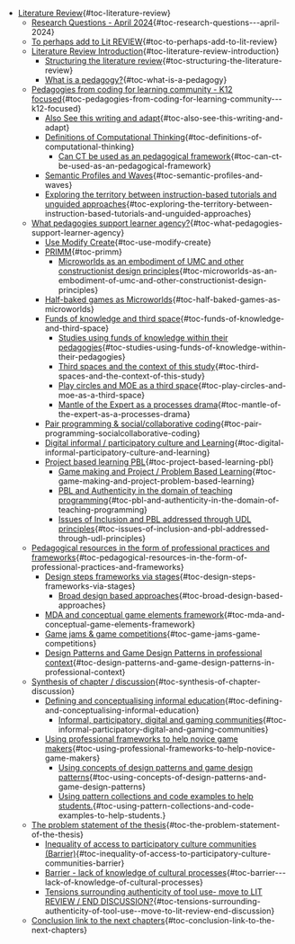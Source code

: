 -   [Literature Review](#literature-review){#toc-literature-review}
    -   [Research Questions - April
        2024](#research-questions---april-2024){#toc-research-questions---april-2024}
    -   [To perhaps add to Lit
        REVIEW](#to-perhaps-add-to-lit-review){#toc-to-perhaps-add-to-lit-review}
    -   [Literature Review
        Introduction](#literature-review-introduction){#toc-literature-review-introduction}
        -   [Structuring the literature
            review](#structuring-the-literature-review){#toc-structuring-the-literature-review}
        -   [What is a
            pedagogy?](#what-is-a-pedagogy){#toc-what-is-a-pedagogy}
    -   [Pedagogies from coding for learning community - K12
        focused](#pedagogies-from-coding-for-learning-community---k12-focused){#toc-pedagogies-from-coding-for-learning-community---k12-focused}
        -   [Also See this writing and
            adapt](#also-see-this-writing-and-adapt){#toc-also-see-this-writing-and-adapt}
        -   [Definitions of Computational
            Thinking](#definitions-of-computational-thinking){#toc-definitions-of-computational-thinking}
            -   [Can CT be used as an pedagogical
                framework](#can-ct-be-used-as-an-pedagogical-framework){#toc-can-ct-be-used-as-an-pedagogical-framework}
        -   [Semantic Profiles and
            Waves](#semantic-profiles-and-waves){#toc-semantic-profiles-and-waves}
        -   [Exploring the territory between instruction-based tutorials
            and unguided
            approaches](#exploring-the-territory-between-instruction-based-tutorials-and-unguided-approaches){#toc-exploring-the-territory-between-instruction-based-tutorials-and-unguided-approaches}
    -   [What pedagogies support learner
        agency?](#what-pedagogies-support-learner-agency){#toc-what-pedagogies-support-learner-agency}
        -   [Use Modify
            Create](#use-modify-create){#toc-use-modify-create}
        -   [PRIMM](#primm){#toc-primm}
            -   [Microworlds as an embodiment of UMC and other
                constructionist design
                principles](#microworlds-as-an-embodiment-of-umc-and-other-constructionist-design-principles){#toc-microworlds-as-an-embodiment-of-umc-and-other-constructionist-design-principles}
        -   [Half-baked games as
            Microworlds](#half-baked-games-as-microworlds){#toc-half-baked-games-as-microworlds}
        -   [Funds of knowledge and third
            space](#funds-of-knowledge-and-third-space){#toc-funds-of-knowledge-and-third-space}
            -   [Studies using funds of knowledge within their
                pedagogies](#studies-using-funds-of-knowledge-within-their-pedagogies){#toc-studies-using-funds-of-knowledge-within-their-pedagogies}
            -   [Third spaces and the context of this
                study](#third-spaces-and-the-context-of-this-study){#toc-third-spaces-and-the-context-of-this-study}
            -   [Play circles and MOE as a third
                space](#play-circles-and-moe-as-a-third-space){#toc-play-circles-and-moe-as-a-third-space}
            -   [Mantle of the Expert as a processes
                drama](#mantle-of-the-expert-as-a-processes-drama){#toc-mantle-of-the-expert-as-a-processes-drama}
        -   [Pair programming & social/collaborative
            coding](#pair-programming-socialcollaborative-coding){#toc-pair-programming-socialcollaborative-coding}
        -   [Digital informal / participatory culture and
            Learning](#digital-informal-participatory-culture-and-learning){#toc-digital-informal-participatory-culture-and-learning}
        -   [Project based learning
            PBL](#project-based-learning-pbl){#toc-project-based-learning-pbl}
            -   [Game making and Project / Problem Based
                Learning](#game-making-and-project-problem-based-learning){#toc-game-making-and-project-problem-based-learning}
            -   [PBL and Authenticity in the domain of teaching
                programming](#pbl-and-authenticity-in-the-domain-of-teaching-programming){#toc-pbl-and-authenticity-in-the-domain-of-teaching-programming}
            -   [Issues of Inclusion and PBL addressed through UDL
                principles](#issues-of-inclusion-and-pbl-addressed-through-udl-principles){#toc-issues-of-inclusion-and-pbl-addressed-through-udl-principles}
    -   [Pedagogical resources in the form of professional practices and
        frameworks](#pedagogical-resources-in-the-form-of-professional-practices-and-frameworks){#toc-pedagogical-resources-in-the-form-of-professional-practices-and-frameworks}
        -   [Design steps frameworks via
            stages](#design-steps-frameworks-via-stages){#toc-design-steps-frameworks-via-stages}
            -   [Broad design based
                approaches](#broad-design-based-approaches){#toc-broad-design-based-approaches}
        -   [MDA and conceptual game elements
            framework](#mda-and-conceptual-game-elements-framework){#toc-mda-and-conceptual-game-elements-framework}
        -   [Game jams & game
            competitions](#game-jams-game-competitions){#toc-game-jams-game-competitions}
        -   [Design Patterns and Game Design Patterns in professional
            context](#design-patterns-and-game-design-patterns-in-professional-context){#toc-design-patterns-and-game-design-patterns-in-professional-context}
    -   [Synthesis of chapter /
        discussion](#synthesis-of-chapter-discussion){#toc-synthesis-of-chapter-discussion}
        -   [Defining and conceptualising informal
            education](#defining-and-conceptualising-informal-education){#toc-defining-and-conceptualising-informal-education}
            -   [Informal, participatory, digital and gaming
                communities](#informal-participatory-digital-and-gaming-communities){#toc-informal-participatory-digital-and-gaming-communities}
        -   [Using professional frameworks to help novice game
            makers](#using-professional-frameworks-to-help-novice-game-makers){#toc-using-professional-frameworks-to-help-novice-game-makers}
            -   [Using concepts of design patterns and game design
                patterns](#using-concepts-of-design-patterns-and-game-design-patterns){#toc-using-concepts-of-design-patterns-and-game-design-patterns}
            -   [Using pattern collections and code examples to help
                students.](#using-pattern-collections-and-code-examples-to-help-students.){#toc-using-pattern-collections-and-code-examples-to-help-students.}
    -   [The problem statement of the
        thesis](#the-problem-statement-of-the-thesis){#toc-the-problem-statement-of-the-thesis}
        -   [Inequality of access to participatory culture communities
            (Barrier)](#inequality-of-access-to-participatory-culture-communities-barrier){#toc-inequality-of-access-to-participatory-culture-communities-barrier}
        -   [Barrier - lack of knowledge of cultural
            processes](#barrier---lack-of-knowledge-of-cultural-processes){#toc-barrier---lack-of-knowledge-of-cultural-processes}
        -   [Tensions surrounding authenticity of tool use- move to LIT
            REVIEW / END
            DISCUSSION?](#tensions-surrounding-authenticity-of-tool-use--move-to-lit-review-end-discussion){#toc-tensions-surrounding-authenticity-of-tool-use--move-to-lit-review-end-discussion}
    -   [Conclusion link to the next
        chapters](#conclusion-link-to-the-next-chapters){#toc-conclusion-link-to-the-next-chapters}
